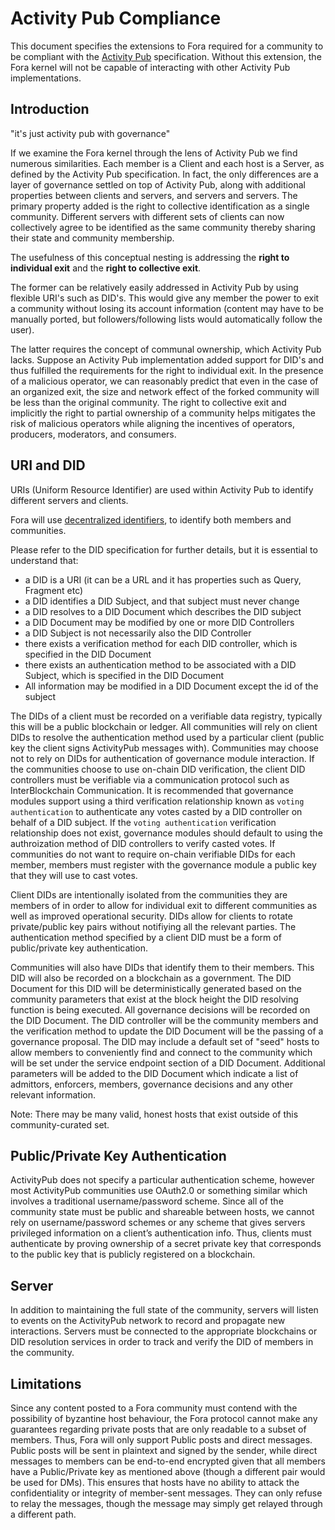 # Activity Pub Compliance

This document specifies the extensions to Fora required for a community to be compliant with the [Activity Pub](https://www.w3.org/TR/activitypub/) specification. Without this extension, the Fora kernel will not be capable of interacting with other Activity Pub implementations.

## Introduction

"it's just activity pub with governance"

If we examine the Fora kernel through the lens of Activity Pub we find numerous similarities. Each member is a Client and each host is a Server, as defined by the Activity Pub specification. In fact, the only differences are a layer of governance settled on top of Activity Pub, along with additional properties between clients and servers, and servers and servers. The primary property added is the right to collective identification as a single community. Different servers with different sets of clients can now collectively agree to be identified as the same community thereby sharing their state and community membership.

The usefulness of this conceptual nesting is addressing the **right to individual exit** and the **right to collective exit**. 

The former can be relatively easily addressed in Activity Pub by using flexible URI's such as DID's. This would give any member the power to exit a community without losing its account information (content may have to be manually ported, but followers/following lists would automatically follow the user).

The latter requires the concept of communal ownership, which Activity Pub lacks. Suppose an Activity Pub implementation added support for DID's and thus fulfilled the requirements for the right to individual exit. In the presence of a malicious operator, we can reasonably predict that even in the case of an organized exit, the size and network effect of the forked community will be less than the original community. The right to collective exit and implicitly the right to partial ownership of a community helps mitigates the risk of malicious operators while aligning the incentives of operators, producers, moderators, and consumers.


## URI and DID

URIs (Uniform Resource Identifier) are used within Activity Pub to identify different servers and clients.  

Fora will use [decentralized identifiers](https://www.w3.org/TR/did-core/), to identify both members and communities. 

Please refer to the DID specification for further details, but it is essential to understand that:
- a DID is a URI (it can be a URL and it has properties such as Query, Fragment etc)
- a DID identifies a DID Subject, and that subject must never change
- a DID resolves to a DID Document which describes the DID subject
- a DID Document may be modified by one or more DID Controllers
- a DID Subject is not necessarily also the DID Controller
- there exists a verification method for each DID controller, which is specified in the DID Document
- there exists an authentication method to be associated with a DID Subject, which is specified in the DID Document
- All information may be modified in a DID Document except the id of the subject

The DIDs of a client must be recorded on a verifiable data registry, typically this will be a public blockchain or ledger. All communities will rely on client DIDs to resolve the authentication method used by a particular client (public key the client signs ActivityPub messages with). Communities may choose not to rely on DIDs for authentication of governance module interaction. If the communities choose to use on-chain DID verification, the client DID controllers must be verifiable via a communication protocol such as InterBlockchain Communication. It is recommended that governance modules support using a third verification relationship known as `voting authentication` to authenticate any votes casted by a DID controller on behalf of a DID subject. If the `voting authentication` verification relationship does not exist, governance modules should default to using the authroization method of DID controllers to verify casted votes. If communities do not want to require on-chain verifiable DIDs for each member, members must register with the governance module a public key that they will use to cast votes.

Client DIDs are intentionally isolated from the communities they are members of in order to allow for individual exit to different communities as well as improved operational security. DIDs allow for clients to rotate private/public key pairs without notifiying all the relevant parties.  The authentication method specified by a client DID must be a form of public/private key authentication.

Communities will also have DIDs that identify them to their members. This DID will also be recorded on a blockchain as a government. The DID Document for this DID will be deterministically generated based on the community parameters that exist at the block height the DID resolving function is being executed.  All governance decisions will be recorded on the DID Document. The DID controller will be the community members and the verification method to update the DID Document will be the passing of a governance proposal. The DID may include a default set of "seed" hosts to allow members to conveniently find and connect to the community which will be set under the service endpoint section of a DID Document. Additional parameters will be added to the DID Document which indicate a list of admittors, enforcers, members, governance decisions and any other relevant information. 

Note: There may be many valid, honest hosts that exist outside of this community-curated set.

## Public/Private Key Authentication

ActivityPub does not specify a particular authentication scheme, however most ActivityPub communities use OAuth2.0 or something similar which involves a traditional username/password scheme. Since all of the community state must be public and shareable between hosts, we cannot rely on username/password schemes or any scheme that gives servers privileged information on a client’s authentication info. Thus, clients must authenticate by proving ownership of a secret private key that corresponds to the public key that is publicly registered on a blockchain.

## Server

In addition to maintaining the full state of the community, servers will listen to events on the ActivityPub network to record and propagate new interactions. Servers must be connected to the appropriate blockchains or DID resolution services in order to track and verify the DID of members in the community.

## Limitations

Since any content posted to a Fora community must contend with the possibility of byzantine host behaviour, the Fora protocol cannot make any guarantees regarding private posts that are only readable to a subset of members. Thus, Fora will only support Public posts and direct messages. Public posts will be sent in plaintext and signed by the sender, while direct messages to members can be end-to-end encrypted given that all members have a Public/Private key as mentioned above (though a different pair would be used for DMs). This ensures that hosts have no ability to attack the confidentiality or integrity of member-sent messages. They can only refuse to relay the messages, though the message may simply get relayed through a different path.
